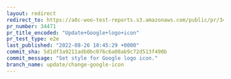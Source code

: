 ```yaml
---
layout: redirect
redirect_to: https://a8c-woo-test-reports.s3.amazonaws.com/public/pr/34471/e2e/index.html
pr_number: 34471
pr_title_encoded: "Update+Google+logo+icon"
pr_test_type: e2e
last_published: "2022-08-26 10:45:29 +0000"
commit_sha: 5d1df3a9211adb0bc076c6a08ab9c72d513f490b
commit_message: "Set style for Google logo icon."
branch_name: update/change-google-icon
---
```

